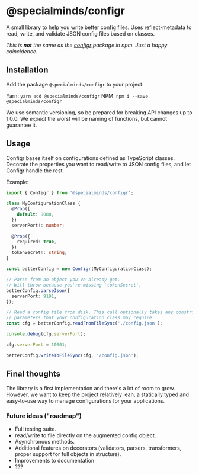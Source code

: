 # @specialminds/configr
A small library to help you write better config files. Uses reflect-metadata to read, write, and validate JSON config files based on classes.

*This is **not** the same as the [configr](https://github.com/antz29/node-configr) package in npm. Just a happy coincidence.*

## Installation

Add the package `@specialminds/configr` to your project.

Yarn: `yarn add @specialminds/configr`
NPM: `npm i --save @specialminds/configr`

We use semantic versioning, so be prepared for breaking API changes up to 1.0.0. We *expect* the worst will be naming of functions, but cannot guarantee it.

## Usage

Configr bases itself on configurations defined as TypeScript classes. Decorate
the properties you want to read/write to JSON config files, and let Configr
handle the rest.

Example:

```typescript
import { Configr } from '@specialminds/configr';

class MyConfigurationClass {
  @Prop({
    default: 8080,
  })
  serverPort!: number;

  @Prop({
    required: true,
  })
  tokenSecret!: string;
}

const betterConfig = new Configr(MyConfigurationClass);

// Parse from an object you've already got.
// Will throw because you're missing 'tokenSecret'.
betterConfig.parseJson({
  serverPort: 9191,
});

// Read a config file from disk. This call optionally takes any constructor
// parameters that your configuration class may require.
const cfg = betterConfig.readFromFileSync('./config.json');

console.debug(cfg.serverPort);

cfg.serverPort = 10001;

betterConfig.writeToFileSync(cfg, '/config.json');
```

## Final thoughts

The library is a first implementation and there's a lot of room to grow.
However, we want to keep the project relatively lean, a statically typed and
easy-to-use way to manage configurations for your applications.

### Future ideas ("roadmap")

- Full testing suite.
- read/write to file directly on the augmented config object.
- Asynchronous methods.
- Additional features on decorators (validators, parsers, transformers, proper support for full objects in structure).
- Improvements to documentation
- ???